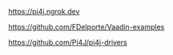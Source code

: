 https://pi4j.ngrok.dev

https://github.com/FDelporte/Vaadin-examples

https://github.com/Pi4J/pi4j-drivers